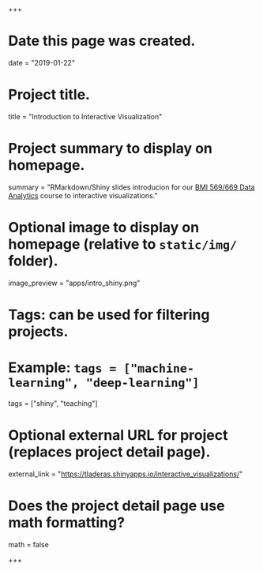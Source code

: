 +++
# Date this page was created.
date = "2019-01-22"

# Project title.
title = "Introduction to Interactive Visualization"

# Project summary to display on homepage.
summary = "RMarkdown/Shiny slides introducion for our [BMI 569/669 Data Analytics](http://laderast.github.io/AnalyticsCourse) course to interactive visualizations."

# Optional image to display on homepage (relative to `static/img/` folder).
image_preview = "apps/intro_shiny.png"

# Tags: can be used for filtering projects.
# Example: `tags = ["machine-learning", "deep-learning"]`
tags = ["shiny", "teaching"]

# Optional external URL for project (replaces project detail page).
external_link = "https://tladeras.shinyapps.io/interactive_visualizations/"

# Does the project detail page use math formatting?
math = false

+++

